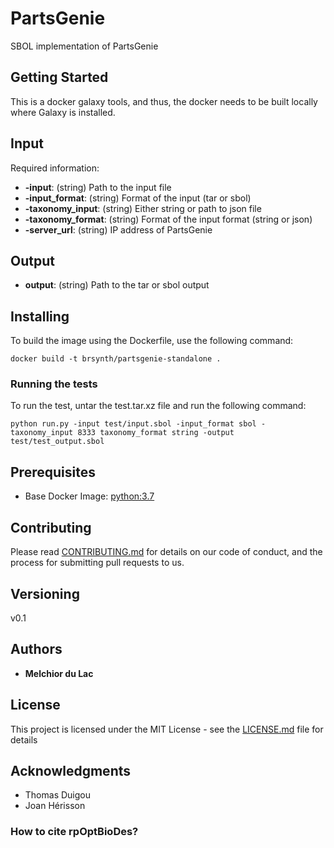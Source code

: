 # PartsGenie

SBOL implementation of PartsGenie

## Getting Started

This is a docker galaxy tools, and thus, the docker needs to be built locally where Galaxy is installed. 

## Input

Required information:
* **-input**: (string) Path to the input file
* **-input_format**: (string) Format of the input (tar or sbol)
* **-taxonomy_input**: (string) Either string or path to json file
* **-taxonomy_format**: (string) Format of the input format (string or json)
* **-server_url**: (string) IP address of PartsGenie

## Output

* **output**: (string) Path to the tar or sbol output

## Installing

To build the image using the Dockerfile, use the following command:

```
docker build -t brsynth/partsgenie-standalone .
```

### Running the tests

To run the test, untar the test.tar.xz file and run the following command:

```
python run.py -input test/input.sbol -input_format sbol -taxonomy_input 8333 taxonomy_format string -output test/test_output.sbol
```

## Prerequisites

* Base Docker Image: [python:3.7](https://hub.docker.com/_/python)

## Contributing

Please read [CONTRIBUTING.md](https://gist.github.com/PurpleBooth/b24679402957c63ec426) for details on our code of conduct, and the process for submitting pull requests to us.

## Versioning

v0.1

## Authors

* **Melchior du Lac**

## License

This project is licensed under the MIT License - see the [LICENSE.md](LICENSE.md) file for details

## Acknowledgments

* Thomas Duigou
* Joan Hérisson

### How to cite rpOptBioDes?

